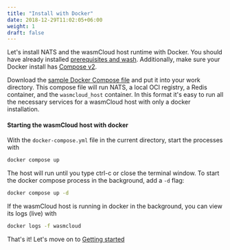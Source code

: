 ```yaml
---
title: "Install with Docker"
date: 2018-12-29T11:02:05+06:00
weight: 1
draft: false
---
```


Let's install NATS and the wasmCloud host runtime with Docker. You should have already installed [prerequisites and wash](/overview/installation/). Additionally, make sure your Docker install has [Compose v2](https://docs.docker.com/compose/cli-command/#installing-compose-v2).

Download the [sample Docker Compose file](https://raw.githubusercontent.com/wasmCloud/examples/main/docker/docker-compose.yml) and put it into your work directory. This compose file will run NATS, a local OCI registry, a Redis container, and the `wasmcloud_host` container. In this format it's easy to run all the necessary services for a wasmCloud host with only a docker installation.

#### Starting the wasmCloud host with docker

With the `docker-compose.yml` file in the current directory, start the processes with

```bash
docker compose up
```

The host will run until you type ctrl-c or close the terminal window. To start the docker compose process in the background, add a `-d` flag:

```bash
docker compose up -d
```

If the wasmCloud host is running in docker in the background, you can view its logs (live) with

```bash
docker logs -f wasmcloud
```

That's it! Let's move on to [Getting started](/overview/getting-started/)
